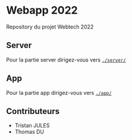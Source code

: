 # Webapp 2022

Repository du projet Webtech 2022

## Server

Pour la partie server dirigez-vous vers [`./server/`](server)

## App

Pour la partie app dirigez-vous vers [`./app/`](app)

## Contributeurs

- Tristan JULES
- Thomas DU
